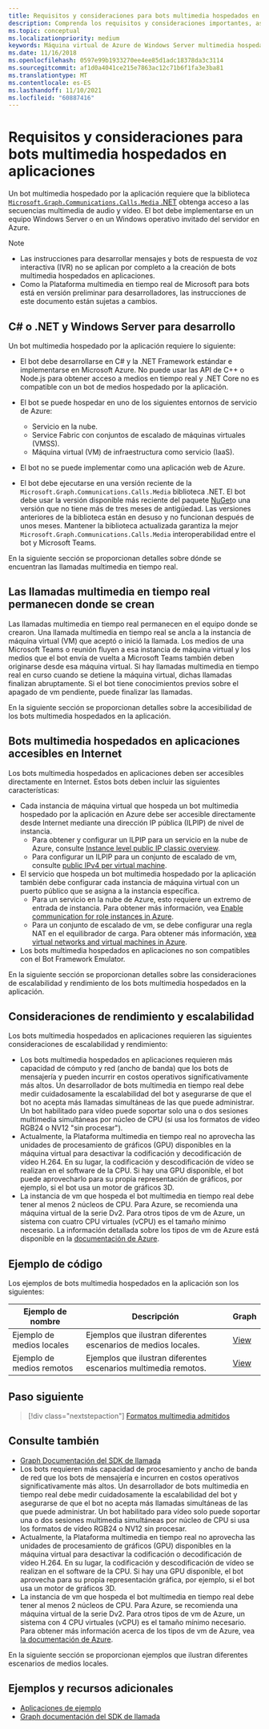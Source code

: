 ```yaml
---
title: Requisitos y consideraciones para bots multimedia hospedados en aplicaciones
description: Comprenda los requisitos y consideraciones importantes, así como las consideraciones de escalabilidad y rendimiento relacionadas con la creación de bots multimedia hospedados en aplicaciones para Microsoft Teams ejemplo de código y ejemplos.
ms.topic: conceptual
ms.localizationpriority: medium
keywords: Máquina virtual de Azure de Windows Server multimedia hospedada por la aplicación
ms.date: 11/16/2018
ms.openlocfilehash: 0597e99b1933270ee4ee85d1adc18378da3c3114
ms.sourcegitcommit: af1d0a4041ce215e7863ac12c71b6f1fa3e3ba81
ms.translationtype: MT
ms.contentlocale: es-ES
ms.lasthandoff: 11/10/2021
ms.locfileid: "60887416"
---
```

# <a name="requirements-and-considerations-for-application-hosted-media-bots"></a>Requisitos y consideraciones para bots multimedia hospedados en aplicaciones

Un bot multimedia hospedado por la aplicación requiere que la biblioteca [ `Microsoft.Graph.Communications.Calls.Media` .NET](https://www.nuget.org/packages/Microsoft.Graph.Communications.Calls.Media/) obtenga acceso a las secuencias multimedia de audio y vídeo. El bot debe implementarse en un equipo Windows Server o en un Windows operativo invitado del servidor en Azure.

> [!NOTE]
> * Las instrucciones para desarrollar mensajes y bots de respuesta de voz interactiva (IVR) no se aplican por completo a la creación de bots multimedia hospedados en aplicaciones.
> * Como la Plataforma multimedia en tiempo real de Microsoft para bots está en versión preliminar para desarrolladores, las instrucciones de este documento están sujetas a cambios.

## <a name="c-or-net-and-windows-server-for-development"></a>C# o .NET y Windows Server para desarrollo

Un bot multimedia hospedado por la aplicación requiere lo siguiente:

- El bot debe desarrollarse en C# y la .NET Framework estándar e implementarse en Microsoft Azure. No puede usar las API de C++ o Node.js para obtener acceso a medios en tiempo real y .NET Core no es compatible con un bot de medios hospedado por la aplicación.

- El bot se puede hospedar en uno de los siguientes entornos de servicio de Azure:
    - Servicio en la nube.
    - Service Fabric con conjuntos de escalado de máquinas virtuales (VMSS).
    - Máquina virtual (VM) de infraestructura como servicio (IaaS).  
  
- El bot no se puede implementar como una aplicación web de Azure.

- El bot debe ejecutarse en una versión reciente de la `Microsoft.Graph.Communications.Calls.Media` biblioteca .NET. El bot debe usar la versión disponible más reciente del paquete [NuGet](https://www.nuget.org/packages/Microsoft.Graph.Communications.Calls.Media/)o una versión que no tiene más de tres meses de antigüedad. Las versiones anteriores de la biblioteca están en desuso y no funcionan después de unos meses. Mantener la biblioteca actualizada garantiza la mejor `Microsoft.Graph.Communications.Calls.Media` interoperabilidad entre el bot y Microsoft Teams.

En la siguiente sección se proporcionan detalles sobre dónde se encuentran las llamadas multimedia en tiempo real.

## <a name="real-time-media-calls-stay-where-they-are-created"></a>Las llamadas multimedia en tiempo real permanecen donde se crean

Las llamadas multimedia en tiempo real permanecen en el equipo donde se crearon. Una llamada multimedia en tiempo real se ancla a la instancia de máquina virtual (VM) que aceptó o inició la llamada. Los medios de una Microsoft Teams o reunión fluyen a esa instancia de máquina virtual y los medios que el bot envía de vuelta a Microsoft Teams también deben originarse desde esa máquina virtual. Si hay llamadas multimedia en tiempo real en curso cuando se detiene la máquina virtual, dichas llamadas finalizan abruptamente. Si el bot tiene conocimientos previos sobre el apagado de vm pendiente, puede finalizar las llamadas.

En la siguiente sección se proporcionan detalles sobre la accesibilidad de los bots multimedia hospedados en la aplicación.

## <a name="application-hosted-media-bots-accessible-on-the-internet"></a>Bots multimedia hospedados en aplicaciones accesibles en Internet

Los bots multimedia hospedados en aplicaciones deben ser accesibles directamente en Internet. Estos bots deben incluir las siguientes características:

- Cada instancia de máquina virtual que hospeda un bot multimedia hospedado por la aplicación en Azure debe ser accesible directamente desde Internet mediante una dirección IP pública (ILPIP) de nivel de instancia.
    - Para obtener y configurar un ILPIP para un servicio en la nube de Azure, consulte [Instance level public IP classic overview](/azure/virtual-network/virtual-networks-instance-level-public-ip).
    - Para configurar un ILPIP para un conjunto de escalado de vm, consulte [public IPv4 per virtual machine](/azure/virtual-machine-scale-sets/virtual-machine-scale-sets-networking#public-ipv4-per-virtual-machine).
- El servicio que hospeda un bot multimedia hospedado por la aplicación también debe configurar cada instancia de máquina virtual con un puerto público que se asigna a la instancia específica.
    - Para un servicio en la nube de Azure, esto requiere un extremo de entrada de instancia. Para obtener más información, vea [Enable communication for role instances in Azure](/azure/cloud-services/cloud-services-enable-communication-role-instances).
    - Para un conjunto de escalado de vm, se debe configurar una regla NAT en el equilibrador de carga. Para obtener más información, [vea virtual networks and virtual machines in Azure](/azure/virtual-machines/windows/network-overview).
- Los bots multimedia hospedados en aplicaciones no son compatibles con el Bot Framework Emulator.

En la siguiente sección se proporcionan detalles sobre las consideraciones de escalabilidad y rendimiento de los bots multimedia hospedados en la aplicación.

## <a name="scalability-and-performance-considerations"></a>Consideraciones de rendimiento y escalabilidad

Los bots multimedia hospedados en aplicaciones requieren las siguientes consideraciones de escalabilidad y rendimiento:
- Los bots multimedia hospedados en aplicaciones requieren más capacidad de cómputo y red (ancho de banda) que los bots de mensajería y pueden incurrir en costos operativos significativamente más altos. Un desarrollador de bots multimedia en tiempo real debe medir cuidadosamente la escalabilidad del bot y asegurarse de que el bot no acepta más llamadas simultáneas de las que puede administrar. Un bot habilitado para vídeo puede soportar solo una o dos sesiones multimedia simultáneas por núcleo de CPU (si usa los formatos de vídeo RGB24 o NV12 "sin procesar").
- Actualmente, la Plataforma multimedia en tiempo real no aprovecha las unidades de procesamiento de gráficos (GPU) disponibles en la máquina virtual para desactivar la codificación y decodificación de vídeo H.264. En su lugar, la codificación y descodificación de vídeo se realizan en el software de la CPU. Si hay una GPU disponible, el bot puede aprovecharlo para su propia representación de gráficos, por ejemplo, si el bot usa un motor de gráficos 3D.
- La instancia de vm que hospeda el bot multimedia en tiempo real debe tener al menos 2 núcleos de CPU. Para Azure, se recomienda una máquina virtual de la serie Dv2. Para otros tipos de vm de Azure, un sistema con cuatro CPU virtuales (vCPU) es el tamaño mínimo necesario. La información detallada sobre los tipos de vm de Azure está disponible en la [documentación de Azure](/azure/virtual-machines/windows/sizes-general). 

## <a name="code-sample"></a>Ejemplo de código

Los ejemplos de bots multimedia hospedados en la aplicación son los siguientes:

| **Ejemplo de nombre** | **Descripción** | **Graph** |
|------------|-------------|-----------|
| Ejemplo de medios locales | Ejemplos que ilustran diferentes escenarios de medios locales. | [View](https://github.com/microsoftgraph/microsoft-graph-comms-samples/tree/master/Samples/V1.0Samples/LocalMediaSamples) |
| Ejemplo de medios remotos | Ejemplos que ilustran diferentes escenarios multimedia remotos. | [View](https://github.com/microsoftgraph/microsoft-graph-comms-samples/tree/master/Samples/V1.0Samples/RemoteMediaSamples) |

## <a name="next-step"></a>Paso siguiente

> [!div class="nextstepaction"]
> [Formatos multimedia admitidos](~/resources/media-formats.md)

## <a name="see-also"></a>Consulte también

- [Graph Documentación del SDK de llamada](https://microsoftgraph.github.io/microsoft-graph-comms-samples/docs/)
- Los bots requieren más capacidad de procesamiento y ancho de banda de red que los bots de mensajería e incurren en costos operativos significativamente más altos. Un desarrollador de bots multimedia en tiempo real debe medir cuidadosamente la escalabilidad del bot y asegurarse de que el bot no acepta más llamadas simultáneas de las que puede administrar. Un bot habilitado para vídeo solo puede soportar una o dos sesiones multimedia simultáneas por núcleo de CPU si usa los formatos de vídeo RGB24 o NV12 sin procesar.
- Actualmente, la Plataforma multimedia en tiempo real no aprovecha las unidades de procesamiento de gráficos (GPU) disponibles en la máquina virtual para desactivar la codificación o decodificación de vídeo H.264. En su lugar, la codificación y descodificación de vídeo se realizan en el software de la CPU. Si hay una GPU disponible, el bot aprovecha para su propia representación gráfica, por ejemplo, si el bot usa un motor de gráficos 3D.
- La instancia de vm que hospeda el bot multimedia en tiempo real debe tener al menos 2 núcleos de CPU. Para Azure, se recomienda una máquina virtual de la serie Dv2. Para otros tipos de vm de Azure, un sistema con 4 CPU virtuales (vCPU) es el tamaño mínimo necesario. Para obtener más información acerca de los tipos de vm de Azure, vea [la documentación de Azure](/azure/virtual-machines/windows/sizes-general).

En la siguiente sección se proporcionan ejemplos que ilustran diferentes escenarios de medios locales.

## <a name="samples-and-additional-resources"></a>Ejemplos y recursos adicionales

- [Aplicaciones de ejemplo](https://github.com/microsoftgraph/microsoft-graph-comms-samples/tree/master/Samples/V1.0Samples/LocalMediaSamples)
- [Graph documentación del SDK de llamada](https://microsoftgraph.github.io/microsoft-graph-comms-samples/docs/)